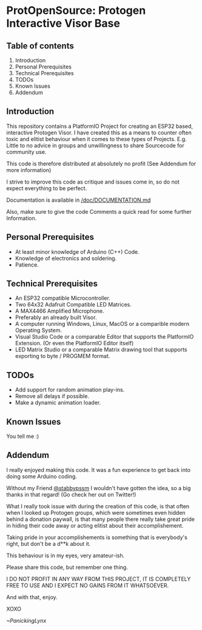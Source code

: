 # ProtOpenSource: Protogen Interactive Visor Base

## Table of contents
1. Introduction
2. Personal Prerequisites
3. Technical Prerequisites
4. TODOs
5. Known Issues
6. Addendum

## Introduction

This repository contains a PlatformIO Project for creating an ESP32 based, interactive Protogen Visor.
I have created this as a means to counter often toxic and elitist behaviour when it comes to these types of Projects.
E.g. Little to no advice in groups and unwillingness to share Sourcecode for community use.

This code is therefore distributed at absolutely no profit (See Addendum for more information)

I strive to improve this code as critique and issues come in, so do not expect everything to be perfect.

Documentation is available in [/doc/DOCUMENTATION.md](https://github.com/PanickingLynx/ProtOpenSource/blob/master/doc/DOCUMENTATION.md)

Also, make sure to give the code Comments a quick read for some further Information.

## Personal Prerequisites

* At least minor knowledge of Arduino (C++) Code.
* Knowledge of electronics and soldering.
* Patience.

## Technical Prerequisites

* An ESP32 compatible Microcontroller.
* Two 64x32 Adafruit Compatible LED Matrices.
* A MAX4466 Amplified Microphone.
* Preferably an already built Visor.
* A computer running Windows, Linux, MacOS or a comparible modern Operating System.
* Visual Studio Code or a comparable Editor that supports the PlatformIO Extension. (Or even the PlatformIO Editor itself)
* LED Matrix Studio or a comparable Matrix drawing tool that supports exporting to byte / PROGMEM format.

## TODOs

* Add support for random animation play-ins.
* Remove all delays if possible.
* Make a dynamic animation loader.

## Known Issues

You tell me :)

## Addendum

I really enjoyed making this code.
It was a fun experience to get back into doing some Arduino coding.

Without my Friend [@stabbypssm](https://twitter.com/stabbypssm) I wouldn't have gotten the idea, so a big thanks in that regard!
(Go check her out on Twitter!)

What I really took issue with during the creation of this code,
is that often when I looked up Protogen groups, which were sometimes even hidden behind a donation paywall,
is that many people there really take great pride in hiding their code away or acting elitist about their accomplishement.

Taking pride in your accomplishements is something that is everybody's right, but don't be a d**k about it.

This behaviour is in my eyes, very amateur-ish.

Please share this code, but remember one thing.

I DO NOT PROFIT IN ANY WAY FROM THIS PROJECT, IT IS COMPLETELY FREE TO USE AND I EXPECT NO GAINS FROM IT WHATSOEVER.

And with that, enjoy.

XOXO

*~PanickingLynx*
